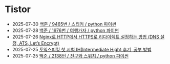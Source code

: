 # Tistor<!-- RECENT POST START -->
- 2025-07-30 [백준 / 9465번 / 스티커 / python 파이썬](https://seulow-down.tistory.com/403)
- 2025-07-28 [백준 / 1976번 / 여행가자 / python 파이썬](https://seulow-down.tistory.com/402)
- 2025-07-26 [Nginx로 HTTP에서 HTTPS로 리다이렉트 설정하는 방법 (DNS 설정, ATS, Let&rsquo;s Encrypt)](https://seulow-down.tistory.com/398)
- 2025-07-25 [토익스피킹 첫 시험 IH(Intermediate High) 후기, 공부 방법](https://seulow-down.tistory.com/401)
- 2025-07-25 [백준 / 2138번 / 전구와 스위치 / python 파이썬](https://seulow-down.tistory.com/400)
<!-- RECENT POST END -->